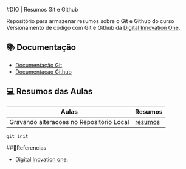 #DIO | Resumos Git e Github

Repositório para armazenar resumos sobre o Git e Github do curso Versionamento de código com Git e Github da [Digital Innovation One](https://www.dio.me/).

## 📚 Documentação
- [Documentação Git](https://git-scm.com/doc)
- [Documentacao Github](https://docs.github.com/)

## 💻 Resumos das Aulas

| Aulas | Resumos |
|--------|--------|
|Gravando alteracoes no Repositório Local | [resumos]()|

````
git init
````

##🔎Referencias
- [Digital  Inovation one]().

